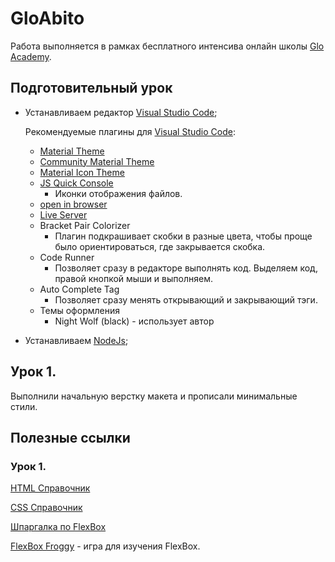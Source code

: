 # GloAbito

Работа выполняется в рамках бесплатного интенсива онлайн школы [Glo Academy](https://glo.academy/).

## Подготовительный урок

- Устанавливаем редактор [Visual Studio Code](https://code.visualstudio.com/);
  
  Рекомендуемые плагины для [Visual Studio Code](https://code.visualstudio.com/):
  
  - [Material Theme](https://marketplace.visualstudio.com/items?itemName=Equinusocio.vsc-material-theme)
  - [Community Material Theme](https://marketplace.visualstudio.com/items?itemName=Equinusocio.vsc-community-material-theme)
  - [Material Icon Theme](https://marketplace.visualstudio.com/items?itemName=PKief.material-icon-theme)
  - [JS Quick Console](https://marketplace.visualstudio.com/items?itemName=AhadCove.js-quick-console)
    - Иконки отображения файлов.
  - [open in browser](https://marketplace.visualstudio.com/items?itemName=techer.open-in-browser)
  - [Live Server](https://marketplace.visualstudio.com/items?itemName=ritwickdey.LiveServer)
  - Bracket Pair Colorizer
    - Плагин подкрашивает скобки в разные цвета, чтобы проще было ориентироваться, где закрывается скобка.
  - Code Runner
    - Позволяет сразу в редакторе выполнять код. Выделяем код, правой кнопкой мыши и выполняем.
  - Auto Complete Tag
    - Позволяет сразу менять открывающий и закрывающий тэги.
  - Темы оформления
    - Night Wolf (black) - использует автор

- Устанавливаем [NodeJs](http://nodejs.org/en);

## Урок 1.

Выполнили начальную верстку макета и прописали минимальные стили.

## Полезные ссылки

### Урок 1.

[HTML Справочник](https://webref.ru/html)

[CSS Справочник](https://webref.ru/css)

[Шпаргалка по FlexBox](https://tpverstak.ru/flex-cheatsheet/)

[FlexBox Froggy](https://flexboxfroggy.com/#ru) - игра для изучения FlexBox.